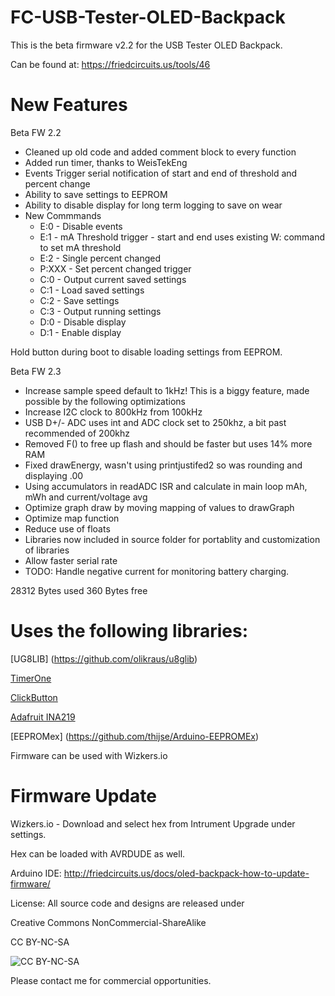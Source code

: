 FC-USB-Tester-OLED-Backpack
===========================
This is the beta firmware v2.2 for the USB Tester OLED Backpack. 

Can be found at:
https://friedcircuits.us/tools/46

New Features
===========================
Beta FW 2.2
* Cleaned up old code and added comment block to every function
* Added run timer, thanks to WeisTekEng
* Events Trigger serial notification of start and end of threshold and percent change
* Ability to save settings to EEPROM
* Ability to disable display for long term logging to save on wear
* New Commmands
	* E:0 - Disable events
	* E:1 - mA Threshold trigger - start and end uses existing W: command to set mA threshold
	* E:2 - Single percent changed
	* P:XXX - Set percent changed trigger
	* C:0 - Output current saved settings
	* C:1 - Load saved settings
	* C:2 - Save settings
	* C:3 - Output running settings
	* D:0 - Disable display
	* D:1 - Enable display

Hold button during boot to disable loading settings from EEPROM. 

Beta FW 2.3
* Increase sample speed default to 1kHz! This is a biggy feature, made possible by the following optimizations
* Increase I2C clock to 800kHz from 100kHz
* USB D+/- ADC uses int and ADC clock set to 250khz, a bit past recommended of 200khz
* Removed F() to free up flash and should be faster but uses 14% more RAM
* Fixed drawEnergy, wasn't using printjustifed2 so was rounding and displaying .00
* Using accumulators in readADC ISR and calculate in main loop mAh, mWh and current/voltage avg
* Optimize graph draw by moving mapping of values to drawGraph
* Optimize map function
* Reduce use of floats
* Libraries now included in source folder for portablity and customization of libraries
* Allow faster serial rate
* TODO: Handle negative current for monitoring battery charging. 

28312 Bytes used
  360 Bytes free

Uses the following libraries:
===========================

[UG8LIB] (https://github.com/olikraus/u8glib)

[TimerOne](https://github.com/PaulStoffregen/TimerOne)

[ClickButton](http://code.google.com/p/clickbutton/)

[Adafruit INA219](https://github.com/adafruit/Adafruit_INA219)

[EEPROMex] (https://github.com/thijse/Arduino-EEPROMEx)



Firmware can be used with Wizkers.io 


Firmware Update
==============================

Wizkers.io - Download and select hex from Intrument Upgrade under settings.

Hex can be loaded with AVRDUDE as well. 

Arduino IDE: http://friedcircuits.us/docs/oled-backpack-how-to-update-firmware/


License: All source code and designs are released under 

Creative Commons NonCommercial-ShareAlike 

CC BY-NC-SA

![CC BY-NC-SA](http://i.creativecommons.org/l/by-nc-sa/3.0/88x31.png)

Please contact me for commercial opportunities. 
